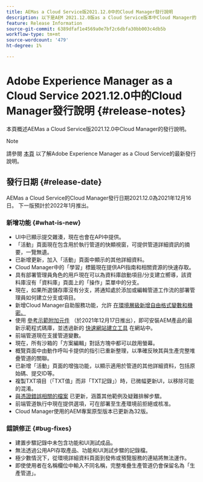 ```yaml
---
title: AEMas a Cloud Service版2021.12.0中的Cloud Manager發行說明
description: 以下是AEM 2021.12.0版as a Cloud Service版本中Cloud Manager的發行說明。
feature: Release Information
source-git-commit: 6389dfaf1e4569a0e7bf2c6dbfa30bb003c4db5b
workflow-type: tm+mt
source-wordcount: '479'
ht-degree: 1%

---
```



# Adobe Experience Manager as a Cloud Service 2021.12.0中的Cloud Manager發行說明 {#release-notes}

本頁概述AEMas a Cloud Service版2021.12.0中Cloud Manager的發行說明。

>[!NOTE]
>
>請參閱 [本頁](/help/release-notes/release-notes-cloud/release-notes-current.md) 以了解Adobe Experience Manager as a Cloud Service的最新發行說明。

## 發行日期 {#release-date}

AEMas a Cloud Service的Cloud Manager發行日期2021.12.0為2021年12月16日。 下一版預計於2022年1月推出。

### 新增功能 {#what-is-new}

* UI中已顯示提交雜湊，現在也會在API中提供。
* 「活動」頁面現在包含用於執行管道的快顯視窗，可提供管道詳細資訊的摘要，一覽無遺。
* 已新增更新，加入「活動」頁面中顯示的其他詳細資料。
* Cloud Manager中的「學習」標籤現在提供API指南和相關資源的快速存取。
* 具有部署管理員角色的用戶現在可以為資料庫啟動項目/分支建立嚮導，該資料庫沒有「資料庫」頁面上的「操作」菜單中的分支。
* 現在，如果所選儲存庫沒有分支，將通知處於添加或編輯管道工作流的部署管理員如何建立分支或項目。
* 新增Cloud Manager自助服務功能，允許 [在環境層級新增自由格式變數和機密。](/help/implementing/cloud-manager/environment-variables.md)
* 使用 [參考示範附加元件](/help/journey-sites/demos-add-on/overview.md) （於2021年12月17日推出），即可安裝AEM產品的最新示範程式碼庫，並透過新的 [快速網站建立工具](/help/journey-sites/quick-site/overview.md) 在網站中。
* 前端管道現在支援管道變數。
* 現在，所有沙箱的「方案編輯」對話方塊中都可以啟用螢幕。
* 概覽頁面中由動作呼叫卡提供的指引已重新整理，以準確反映其與生產完整堆疊管道的關聯。
* 已新增「活動」頁面的增強功能，以顯示適用於管道的其他詳細資料，包括原始碼、提交ID等。
* 複製TXT項目（「TXT值」而非「TXT記錄」）時，已微幅更新UI，以移除可能的混淆。
* [與憑證錯誤相關的檔案](/help/implementing/cloud-manager/managing-ssl-certifications/add-ssl-certificate.md#certificate-errors) 已更新，涵蓋其他範例及疑難排解步驟。
* 前端管道執行中現在提供選項，可在部署至生產環境前拒絕或核准。
* Cloud Manager使用的AEM專案原型版本已更新為32版。


### 錯誤修正 {#bug-fixes}

* 建置步驟記錄中未包含功能和UI測試成品。
* 無法透過公用API存取產品、功能和UI測試步驟的記錄檔。
* 極少數情況下，從環境詳細資料頁面到發佈或預覽服務的連結將無法運作。
* 即使使用者在名稱欄位中輸入不同名稱，完整堆疊生產管道仍會保留名為「生產管道」。
